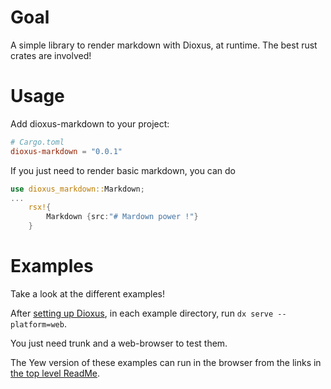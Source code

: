 # Goal
A simple library to render markdown with Dioxus, at runtime.
The best rust crates are involved!

# Usage
Add dioxus-markdown to your project:
```toml
# Cargo.toml
dioxus-markdown = "0.0.1"
```

If you just need to render basic markdown, you can do

```rust
use dioxus_markdown::Markdown;
...
    rsx!{
        Markdown {src:"# Mardown power !"}
    }
```

# Examples
Take a look at the different examples!

After [setting up Dioxus](https://dioxuslabs.com/learn/0.6/guide/tooling/), in each example directory, run `dx serve --platform=web`.

You just need trunk and a web-browser to test them.

The Yew version of these examples can run in the browser from the links in [the top level ReadMe](../README.md).
